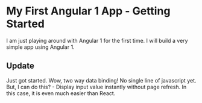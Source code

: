# My First Angular 1 App - Getting Started

I am just playing around with Angular 1 for the first time.
I will build a very simple app using Angular 1.

## Update
Just got started.  Wow, two way data binding!  No single line of javascript yet. But, I can do this? - Display input value instantly without page refresh.
In this case, it is even much easier than React.
